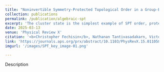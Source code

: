 ```yaml
---
title: "Noninvertible Symmetry-Protected Topological Order in a Group-Based Cluster State"
collection: publications
permalink: /publication/algebraic-spt
excerpt: 'The cluster state is the simplest example of SPT order, protected by a $\mathbb{Z}_2\times\mathbb{Z}_2$ symmetry. In this work, we show that a generalized cluster state with fusion category symmetry $G\times\text{Rep}(G)$ shares many qualitative features with the ordinary cluster state and should be thought of as an SPT protected by a non-invertible symmetry.'
date: 2025-03-13
venue: 'Physical Review X'
citation: '<b>Christopher Fechisin</b>, Nathanan Tantivasadakarn, Victor V. Albert. (2025). Noninvertible Symmetry-Protected Topological Order in a Group-Based Cluster State. Phys. Rev. X 15, 011058.'
link: 'https://journals.aps.org/prx/abstract/10.1103/PhysRevX.15.011058'
imgurl: '/images/SPT_key_image-01.png'

---
```

Description

<!-- [Download paper here](http://academicpages.github.io/files/paper3.pdf)
 -->
<!-- Recommended citation: Your Name, You. (2015). "Paper Title Number 3." <i>Journal 1</i>. 1(3). -->
